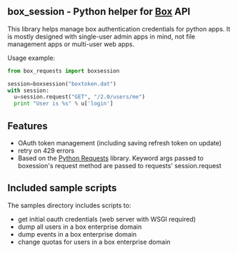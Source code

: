 box_session - Python helper for [Box](http://box.com) API
-----------------------------------------------------------

This library helps manage box authentication credentials for python apps.
It is mostly designed with single-user admin apps in mind, not file management
apps or multi-user web apps.

Usage example:

```python
from box_requests import boxsession

session=boxsession("boxtoken.dat")
with session:
  u=session.request("GET", "/2.0/users/me")
  print "User is %s" % u['login']
```



Features
----------------------------

- OAuth token management (including saving refresh token on update)
- retry on 429 errors
- Based on the [Python Requests](http://python-requests.org/) library. Keyword args passed to boxession's request method are passed to requests' session.request

Included sample scripts
----------------------------
The samples directory includes scripts to:

- get initial oauth credentials (web server with WSGI required)
- dump all users in a box enterprise domain
- dump events in a box enterprise domain
- change quotas for users in a box enterprise domain
